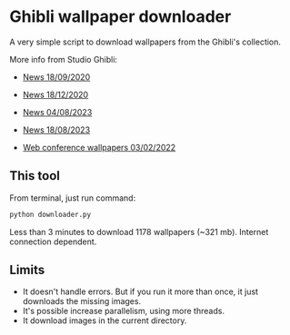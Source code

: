 # Ghibli wallpaper downloader

A very simple script to download wallpapers from the Ghibli's collection.

More info from Studio Ghibli: 

* [News 18/09/2020](https://www.ghibli.jp/info/013344/)
* [News 18/12/2020](https://www.ghibli.jp/info/013409/)
* [News 04/08/2023](https://www.ghibli.jp/info/013762/)
* [News 18/08/2023](https://www.ghibli.jp/info/013772/)

* [Web conference wallpapers 03/02/2022](https://www.ghibli.jp/info/013251/)

## This tool

From terminal, just run command:
```bash
python downloader.py 
```

Less than 3 minutes to download 1178 wallpapers (~321 mb).
Internet connection dependent.


## Limits

* It doesn't handle errors. But if you run it more than once, it just downloads the missing images.
* It's possible increase parallelism, using more threads.
* It download images in the current directory.
